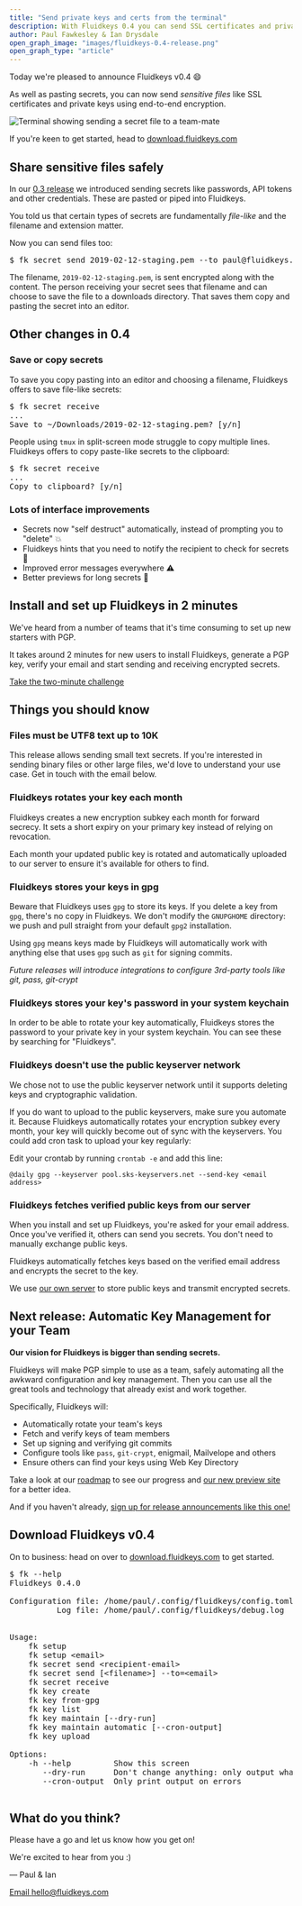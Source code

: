 ```yaml
---
title: "Send private keys and certs from the terminal"
description: With Fluidkeys 0.4 you can send SSL certificates and private keys direct from the terminal.
author: Paul Fawkesley & Ian Drysdale
open_graph_image: "images/fluidkeys-0.4-release.png"
open_graph_type: "article"
---
```


Today we're pleased to announce Fluidkeys v0.4 😄

As well as pasting secrets, you can now send *sensitive files* like SSL
certificates and private keys using end-to-end encryption.

![Terminal showing sending a secret file to a team-mate](images/release-0-4-send-secret-file.svg)

If you're keen to get started, head to [download.fluidkeys.com](https://download.fluidkeys.com)

## Share sensitive files safely

In our [0.3 release](/blog/release-0-3-send-encrypted-secrets/) we introduced
sending secrets like passwords, API tokens and other credentials. These are pasted or piped into
Fluidkeys.

You told us that certain types of secrets are fundamentally *file-like* and the
filename and extension matter.

Now you can send files too:

<pre class="terminal">
<span class="prompt">$</span> fk secret send 2019-02-12-staging.pem --to paul@fluidkeys.com
</pre>

The filename, `2019-02-12-staging.pem`, is sent encrypted along with the content.  The person
receiving your secret sees that filename and can choose to save the file to a
downloads directory. That saves them copy and pasting the secret into an editor.

## Other changes in 0.4

### Save or copy secrets

To save you copy pasting into an editor and choosing a filename, Fluidkeys
offers to save file-like secrets:

<pre class="terminal">
<span class="prompt">$</span> fk secret receive
...
Save to ~/Downloads/2019-02-12-staging.pem? [y/n]
</pre>

People using `tmux` in split-screen mode struggle to copy multiple lines.
Fluidkeys offers to copy paste-like secrets to the clipboard:

<pre class="terminal">
<span class="prompt">$</span> fk secret receive
...
Copy to clipboard? [y/n]
</pre>


### Lots of interface improvements

* Secrets now "self destruct" automatically, instead of prompting you to "delete" 💥
* Fluidkeys hints that you need to notify the recipient to check for secrets 💬
* Improved error messages everywhere ⚠️
* Better previews for long secrets 🔎

## Install and set up Fluidkeys in 2 minutes

We've heard from a number of teams that it's time consuming to set up new
starters with PGP.

It takes around 2 minutes for new users to install Fluidkeys, generate a PGP
key, verify your email and start sending and receiving encrypted secrets.

[Take the two-minute challenge](https://download.fluidkeys.com)

## Things you should know

### Files must be UTF8 text up to 10K

This release allows sending small text secrets. If you're interested in sending
binary files or other large files, we'd love to understand your use case. Get
in touch with the email below.

### Fluidkeys rotates your key each month

Fluidkeys creates a new encryption subkey each month for forward secrecy. It
sets a short expiry on your primary key instead of relying on revocation.

Each month your updated public key is rotated and automatically uploaded to our
server to ensure it's available for others to find.

### Fluidkeys stores your keys in gpg

Beware that Fluidkeys uses `gpg` to store its keys. If you delete a key from
`gpg`, there's no copy in Fluidkeys. We don't modify the `GNUPGHOME` directory:
we push and pull straight from your default `gpg2` installation.

Using `gpg` means keys made by Fluidkeys will automatically work with anything else
that uses `gpg` such as `git` for signing commits.

*Future releases will introduce integrations to configure 3rd-party tools like git, pass, git-crypt*

### Fluidkeys stores your key's password in your system keychain

In order to be able to rotate your key automatically, Fluidkeys stores the
password to your private key in your system keychain. You can see these by
searching for "Fluidkeys".

### Fluidkeys doesn't use the public keyserver network

We chose not to use the public keyserver network until it supports deleting
keys and cryptographic validation.

If you do want to upload to the public keyservers, make sure you automate it.
Because Fluidkeys automatically rotates your encryption subkey every month,
your key will quickly become out of sync with the keyservers. You could add
cron task to upload your key regularly:

Edit your crontab by running `crontab -e` and add this line:

```
@daily gpg --keyserver pool.sks-keyservers.net --send-key <email address>
```

### Fluidkeys fetches verified public keys from our server

When you install and set up Fluidkeys, you're asked for your email address.
Once you've verified it, others can send you secrets. You don't need to
manually exchange public keys.

Fluidkeys automatically fetches keys based on the verified email address and
encrypts the secret to the key.

We use [our own server](https://github.com/fluidkeys/api) to store public keys
and transmit encrypted secrets.

## Next release: Automatic Key Management for your Team

**Our vision for Fluidkeys is bigger than sending secrets.**

Fluidkeys will make PGP simple to use as a team, safely automating all the awkward
configuration and key management. Then you can use all the great tools and
technology that already exist and work together.

Specifically, Fluidkeys will:

* Automatically rotate your team's keys
* Fetch and verify keys of team members
* Set up signing and verifying git commits
* Configure tools like `pass`, `git-crypt`, enigmail, Mailvelope and others
* Ensure others can find your keys using Web Key Directory

Take a look at our [roadmap](/#roadmap) to see our progress and [our new preview site](/fluidkeys-v1-preview/) for a better idea.

And if you haven't already, [sign up for release announcements like this one!](/)

## Download Fluidkeys v0.4

On to business: head on over to [download.fluidkeys.com](https://download.fluidkeys.com) to get started.

<pre class="terminal">
<span class="prompt">$</span> fk --help
Fluidkeys 0.4.0

Configuration file: /home/paul/.config/fluidkeys/config.toml
          Log file: /home/paul/.config/fluidkeys/debug.log


Usage:
    fk setup
    fk setup &lt;email&gt;
    fk secret send &lt;recipient-email&gt;
    fk secret send [&lt;filename&gt;] --to=&lt;email&gt;
    fk secret receive
    fk key create
    fk key from-gpg
    fk key list
    fk key maintain [--dry-run]
    fk key maintain automatic [--cron-output]
    fk key upload

Options:
    -h --help         Show this screen
       --dry-run      Don't change anything: only output what would happen
       --cron-output  Only print output on errors

</pre>

## What do you think?

Please have a go and let us know how you get on!

We're excited to hear from you :)

— Paul & Ian

[Email hello@fluidkeys.com](mailto:hello@fluidkeys.com)
